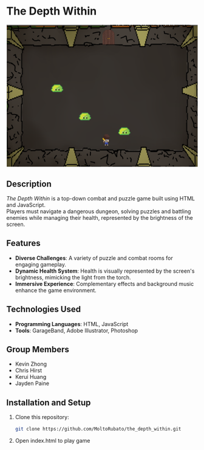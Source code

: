 # The Depth Within

![Game Screenshot](Screenshot1.png)

## Description
*The Depth Within* is a top-down combat and puzzle game built using HTML and JavaScript.  
Players must navigate a dangerous dungeon, solving puzzles and battling enemies while managing their health, represented by the brightness of the screen.

## Features
- **Diverse Challenges**: A variety of puzzle and combat rooms for engaging gameplay.
- **Dynamic Health System**: Health is visually represented by the screen's brightness, mimicking the light from the torch.
- **Immersive Experience**: Complementary effects and background music enhance the game environment.

## Technologies Used
- **Programming Languages**: HTML, JavaScript
- **Tools**: GarageBand, Adobe Illustrator, Photoshop

## Group Members
- Kevin Zhong  
- Chris Hirst  
- Kerui Huang  
- Jayden Paine  

## Installation and Setup
1. Clone this repository:
   ```bash
   git clone https://github.com/MoltoRubato/the_depth_within.git

2. Open index.html to play game
